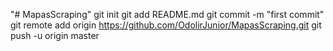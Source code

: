 "# MapasScraping"  git init git add README.md git commit -m "first commit" git remote add origin https://github.com/OdolirJunior/MapasScraping.git git push -u origin master
